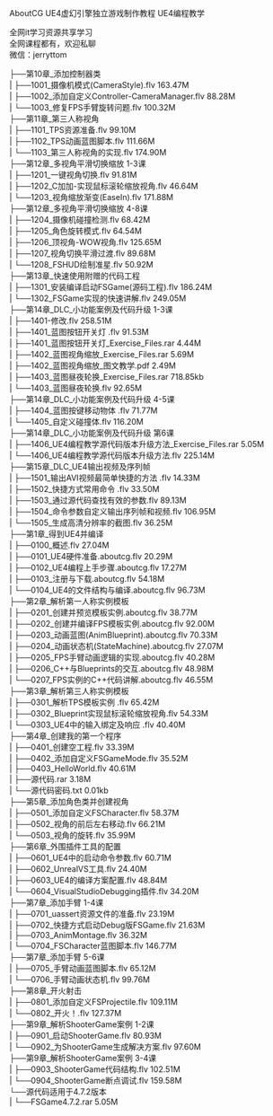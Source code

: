 AboutCG UE4虚幻引擎独立游戏制作教程 UE4编程教学

全网it学习资源共享学习<br>全网课程都有，欢迎私聊<br>微信：jerryttom<br>

├──第10章_添加控制器类<br> | ├──1001_摄像机模式(CameraStyle).flv 163.47M<br> | ├──1002_添加自定义Controller-CameraManager.flv 88.28M<br> | └──1003_修复FPS手臂旋转问题.flv 100.32M<br> ├──第11章_第三人称视角<br> | ├──1101_TPS资源准备.flv 99.10M<br> | ├──1102_TPS动画蓝图脚本.flv 111.66M<br> | └──1103_第三人称视角的实现.flv 174.90M<br> ├──第12章_多视角平滑切换缩放 1-3课<br> | ├──1201_一键视角切换.flv 91.81M<br> | ├──1202_C加加-实现鼠标滚轮缩放视角.flv 46.64M<br> | └──1203_视角缩放渐变(EaseIn).flv 171.88M<br> ├──第12章_多视角平滑切换缩放 4-8课<br> | ├──1204_摄像机碰撞检测.flv 68.42M<br> | ├──1205_角色旋转模式.flv 64.54M<br> | ├──1206_顶视角-WOW视角.flv 125.65M<br> | ├──1207_视角切换平滑过渡.flv 89.68M<br> | └──1208_FSHUD绘制准星.flv 50.92M<br> ├──第13章_快速使用附赠的代码工程<br> | ├──1301_安装编译启动FSGame(源码工程).flv 186.24M<br> | └──1302_FSGame实现的快速讲解.flv 249.05M<br> ├──第14章_DLC_小功能案例及代码升级 1-3课<br> | ├──1401-修改.flv 258.51M<br> | ├──1401_蓝图按钮开关灯 .flv 91.53M<br> | ├──1401_蓝图按钮开关灯_Exercise_Files.rar 4.44M<br> | ├──1402_蓝图视角缩放_Exercise_Files.rar 5.69M<br> | ├──1402_蓝图视角缩放_图文教学.pdf 2.49M<br> | ├──1403_蓝图昼夜轮换_Exercise_Files.rar 718.85kb<br> | └──1403_蓝图昼夜轮换.flv 92.65M<br> ├──第14章_DLC_小功能案例及代码升级 4-5课<br> | ├──1404_蓝图按键移动物体 .flv 71.77M<br> | └──1405_自定义碰撞体.flv 116.20M<br> ├──第14章_DLC_小功能案例及代码升级 第6课<br> | ├──1406_UE4编程教学源代码版本升级方法_Exercise_Files.rar 5.05M<br> | └──1406_UE4编程教学源代码版本升级方法.flv 225.14M<br> ├──第15章_DLC_UE4输出视频及序列帧<br> | ├──1501_输出AVI视频最简单快捷的方法 .flv 14.33M<br> | ├──1502_快捷方式常用命令 .flv 33.50M<br> | ├──1503_通过源代码查找有效的参数.flv 89.13M<br> | ├──1504_命令参数自定义输出序列帧和视频.flv 106.95M<br> | └──1505_生成高清分辨率的截图.flv 36.25M<br> ├──第1章_得到UE4并编译<br> | ├──0100_概述.flv 27.04M<br> | ├──0101_UE4硬件准备.aboutcg.flv 20.29M<br> | ├──0102_UE4编程上手步骤.aboutcg.flv 17.27M<br> | ├──0103_注册与下载.aboutcg.flv 54.18M<br> | └──0104_UE4的文件结构与编译.aboutcg.flv 96.73M<br> ├──第2章_解析第一人称实例模板<br> | ├──0201_创建并预览模板实例.aboutcg.flv 38.77M<br> | ├──0202_创建并编译FPS模板实例.aboutcg.flv 92.00M<br> | ├──0203_动画蓝图(AnimBlueprint).aboutcg.flv 70.33M<br> | ├──0204_动画状态机(StateMachine).aboutcg.flv 27.07M<br> | ├──0205_FPS手臂动画逻辑的实现.aboutcg.flv 40.28M<br> | ├──0206_C++与Blueprints的交互.aboutcg.flv 48.98M<br> | └──0207_FPS实例的C++代码讲解.aboutcg.flv 46.55M<br> ├──第3章_解析第三人称实例模板<br> | ├──0301_解析TPS模板实例 .flv 65.42M<br> | ├──0302_Blueprint实现鼠标滚轮缩放视角.flv 54.33M<br> | └──0303_UE4中的输入绑定及响应 .flv 40.40M<br> ├──第4章_创建我的第一个程序<br> | ├──0401_创建空工程.flv 33.39M<br> | ├──0402_添加自定义FSGameMode.flv 35.52M<br> | ├──0403_HelloWorld.flv 40.61M<br> | ├──源代码.rar 3.18M<br> | └──源代码密码.txt 0.01kb<br> ├──第5章_添加角色类并创建视角<br> | ├──0501_添加自定义FSCharacter.flv 58.37M<br> | ├──0502_视角的前后左右移动.flv 66.21M<br> | └──0503_视角的旋转.flv 35.99M<br> ├──第6章_外围插件工具的配置<br> | ├──0601_UE4中的启动命令参数.flv 60.71M<br> | ├──0602_UnrealVS工具.flv 24.40M<br> | ├──0603_UE4的编译方案配置.flv 48.84M<br> | └──0604_VisualStudioDebugging插件.flv 34.20M<br> ├──第7章_添加手臂 1-4课<br> | ├──0701_uassert资源文件的准备.flv 23.19M<br> | ├──0702_快捷方式启动Debug版FSGame.flv 21.63M<br> | ├──0703_AnimMontage.flv 36.32M<br> | └──0704_FSCharacter蓝图脚本.flv 146.77M<br> ├──第7章_添加手臂 5-6课<br> | ├──0705_手臂动画蓝图脚本.flv 65.12M<br> | └──0706_手臂动画状态机.flv 99.76M<br> ├──第8章_开火射击<br> | ├──0801_添加自定义FSProjectile.flv 109.11M<br> | └──0802_开火！.flv 127.37M<br> ├──第9章_解析ShooterGame案例 1-2课<br> | ├──0901_启动ShooterGame.flv 80.93M<br> | └──0902_为ShooterGame生成解决方案.flv 97.60M<br> ├──第9章_解析ShooterGame案例 3-4课<br> | ├──0903_ShooterGame代码结构.flv 102.51M<br> | └──0904_ShooterGame断点调试.flv 159.58M<br> └──源代码适用于4.7.2版本<br> | └──FSGame4.7.2.rar 5.05M